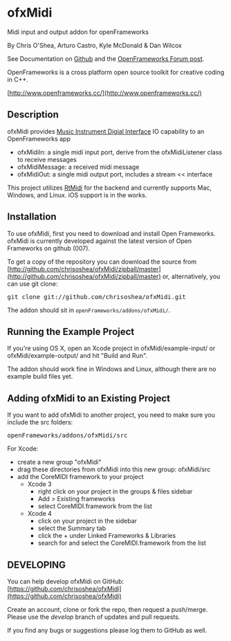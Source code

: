 ofxMidi
===========

Midi input and output addon for openFrameworks

By Chris O'Shea, Arturo Castro, Kyle McDonald & Dan Wilcox

See Documentation on [Github](https://github.com/chrisoshea/ofxMidi) and the [OpenFrameworks Forum post](http://forum.openframeworks.cc/index.php/topic,2435.0.html).

OpenFrameworks is a cross platform open source toolkit for creative coding in C++.

[http://www.openframeworks.cc/](http://www.openframeworks.cc/)

Description
-----------

ofxMidi provides [Music Instrument Digial Interface](http://en.wikipedia.org/wiki/Musical_Instrument_Digital_Interface) IO capability to an OpenFrameworks app

* ofxMidiIn: a single midi input port, derive from the ofxMidiListener class to receive messages
* ofxMidiMessage: a received midi message
* ofxMidiOut: a single midi output port, includes a stream << interface

This project utilizes [RtMidi](http://www.music.mcgill.ca/~gary/rtmidi/) for the backend and currently supports Mac, Windows, and Linux. iOS support is in the works.

Installation
------------

To use ofxMidi, first you need to download and install Open Frameworks. ofxMidi is currently developed against the latest version of Open Frameworks on github (007).

To get a copy of the repository you can download the source from [http://github.com/chrisoshea/ofxMidi/zipball/master](http://github.com/chrisoshea/ofxMidi/zipball/master) or, alternatively, you can use git clone:
<pre>
git clone git://github.com/chrisoshea/ofxMidi.git
</pre>

The addon should sit in `openFrameworks/addons/ofxMidi/`.

Running the Example Project
-------------------------------

If you're using OS X, open an Xcode project in ofxMidi/example-input/ or ofxMidi/example-output/ and hit "Build and Run".

The addon should work fine in Windows and Linux, although there are no example build files yet.

Adding ofxMidi to an Existing Project
---------------------------------------

If you want to add ofxMidi to another project, you need to make sure you include the src folders:
<pre>
openFrameworks/addons/ofxMidi/src
</pre>

For Xcode:

* create a new group "ofxMidi"
* drag these directories from ofxMidi into this new group: ofxMidi/src
* add the CoreMIDI framework to your project
	* Xcode 3
		* right click on your project in the groups & files sidebar
		* Add > Existing frameworks
		* select CoreMIDI.framework from the list
	* Xcode 4
		* click on your project in the sidebar
		* select the Summary tab
		* click the + under Linked Frameworks & Libraries
		* search for and select the CoreMIDI.framework from the list

DEVELOPING
----------

You can help develop ofxMidi on GitHub: [https://github.com/chrisoshea/ofxMidi](https://github.com/chrisoshea/ofxMidi)

Create an account, clone or fork the repo, then request a push/merge. Please use the *develop* branch of updates and pull requests.

If you find any bugs or suggestions please log them to GitHub as well.
